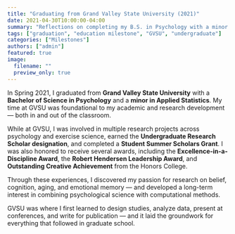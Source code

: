 ```yaml
---
title: "Graduating from Grand Valley State University (2021)"
date: 2021-04-30T10:00:00-04:00
summary: "Reflections on completing my B.S. in Psychology with a minor in Applied Statistics, and graduating with research honors from GVSU."
tags: ["graduation", "education milestone", "GVSU", "undergraduate"]
categories: ["Milestones"]
authors: ["admin"]
featured: true
image:
  filename: ""
  preview_only: true
---
```


In Spring 2021, I graduated from **Grand Valley State University** with a **Bachelor of Science in Psychology** and a **minor in Applied Statistics**. My time at GVSU was foundational to my academic and research development — both in and out of the classroom.

While at GVSU, I was involved in multiple research projects across psychology and exercise science, earned the **Undergraduate Research Scholar designation**, and completed a **Student Summer Scholars Grant**. I was also honored to receive several awards, including the **Excellence-in-a-Discipline Award**, the **Robert Hendersen Leadership Award**, and **Outstanding Creative Achievement** from the Honors College.

Through these experiences, I discovered my passion for research on belief, cognition, aging, and emotional memory — and developed a long-term interest in combining psychological science with computational methods.

GVSU was where I first learned to design studies, analyze data, present at conferences, and write for publication — and it laid the groundwork for everything that followed in graduate school.